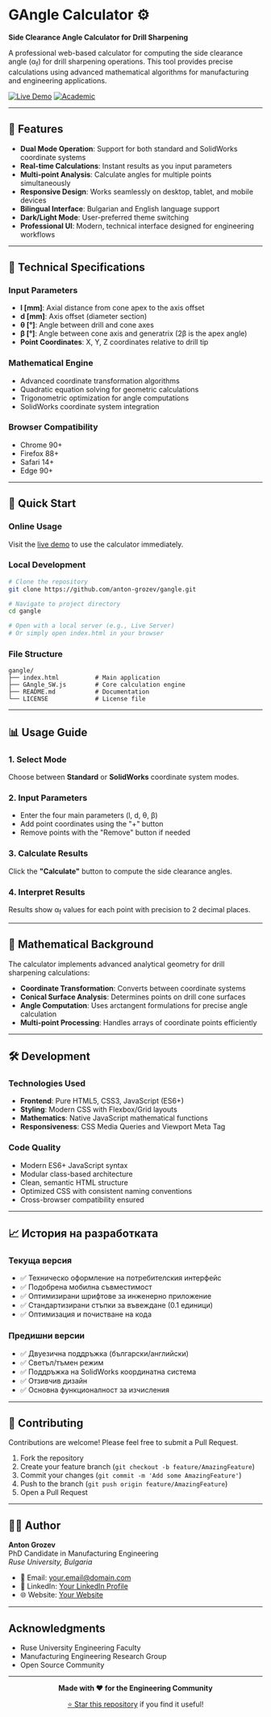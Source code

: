 # GAngle Calculator ⚙️

**Side Clearance Angle Calculator for Drill Sharpening**

A professional web-based calculator for computing the side clearance angle (α<sub>f</sub>) for drill sharpening operations. This tool provides precise calculations using advanced mathematical algorithms for manufacturing and engineering applications.

[![Live Demo](https://img.shields.io/badge/Live-Demo-blue?style=for-the-badge)](https://anton-grozev.github.io/gangle/)
[![Academic](https://img.shields.io/badge/Academic-Research-green?style=for-the-badge)](#)

---

## 🎯 Features

- **Dual Mode Operation**: Support for both standard and SolidWorks coordinate systems
- **Real-time Calculations**: Instant results as you input parameters
- **Multi-point Analysis**: Calculate angles for multiple points simultaneously
- **Responsive Design**: Works seamlessly on desktop, tablet, and mobile devices
- **Bilingual Interface**: Bulgarian and English language support
- **Dark/Light Mode**: User-preferred theme switching
- **Professional UI**: Modern, technical interface designed for engineering workflows

---

## 🔧 Technical Specifications

### Input Parameters
- **l [mm]**: Axial distance from cone apex to the axis offset
- **d [mm]**: Axis offset (diameter section)
- **θ [°]**: Angle between drill and cone axes
- **β [°]**: Angle between cone axis and generatrix (2β is the apex angle)
- **Point Coordinates**: X, Y, Z coordinates relative to drill tip

### Mathematical Engine
- Advanced coordinate transformation algorithms
- Quadratic equation solving for geometric calculations
- Trigonometric optimization for angle computations
- SolidWorks coordinate system integration

### Browser Compatibility
- Chrome 90+
- Firefox 88+
- Safari 14+
- Edge 90+

---

## 🚀 Quick Start

### Online Usage
Visit the [live demo](https://anton-grozev.github.io/gangle/) to use the calculator immediately.

### Local Development
```bash
# Clone the repository
git clone https://github.com/anton-grozev/gangle.git

# Navigate to project directory
cd gangle

# Open with a local server (e.g., Live Server)
# Or simply open index.html in your browser
```

### File Structure
```
gangle/
├── index.html          # Main application
├── GAngle_SW.js        # Core calculation engine
├── README.md           # Documentation
└── LICENSE             # License file
```

---

## 📊 Usage Guide

### 1. Select Mode
Choose between **Standard** or **SolidWorks** coordinate system modes.

### 2. Input Parameters
- Enter the four main parameters (l, d, θ, β)
- Add point coordinates using the "+" button
- Remove points with the "Remove" button if needed

### 3. Calculate Results
Click the **"Calculate"** button to compute the side clearance angles.

### 4. Interpret Results
Results show α<sub>f</sub> values for each point with precision to 2 decimal places.

---

## 🔬 Mathematical Background

The calculator implements advanced analytical geometry for drill sharpening calculations:

- **Coordinate Transformation**: Converts between coordinate systems
- **Conical Surface Analysis**: Determines points on drill cone surfaces
- **Angle Computation**: Uses arctangent formulations for precise angle calculation
- **Multi-point Processing**: Handles arrays of coordinate points efficiently

---

## 🛠 Development

### Technologies Used
- **Frontend**: Pure HTML5, CSS3, JavaScript (ES6+)
- **Styling**: Modern CSS with Flexbox/Grid layouts
- **Mathematics**: Native JavaScript mathematical functions
- **Responsiveness**: CSS Media Queries and Viewport Meta Tag

### Code Quality
- Modern ES6+ JavaScript syntax
- Modular class-based architecture
- Clean, semantic HTML structure
- Optimized CSS with consistent naming conventions
- Cross-browser compatibility ensured

---

## 📈 История на разработката

### Текуща версия
- ✅ Техническо оформление на потребителския интерфейс
- ✅ Подобрена мобилна съвместимост
- ✅ Оптимизирани шрифтове за инженерно приложение
- ✅ Стандартизирани стъпки за въвеждане (0.1 единици)
- ✅ Оптимизация и почистване на кода

### Предишни версии
- ✅ Двуезична поддръжка (български/английски)
- ✅ Светъл/тъмен режим
- ✅ Поддръжка на SolidWorks координатна система
- ✅ Отзивчив дизайн
- ✅ Основна функционалност за изчисления

---

## 🤝 Contributing

Contributions are welcome! Please feel free to submit a Pull Request.

1. Fork the repository
2. Create your feature branch (`git checkout -b feature/AmazingFeature`)
3. Commit your changes (`git commit -m 'Add some AmazingFeature'`)
4. Push to the branch (`git push origin feature/AmazingFeature`)
5. Open a Pull Request

---

## 👨‍🎓 Author

**Anton Grozev**  
PhD Candidate in Manufacturing Engineering  
*Ruse University, Bulgaria*

- 📧 Email: [your.email@domain.com](mailto:your.email@domain.com)
- 🔗 LinkedIn: [Your LinkedIn Profile](#)
- 🌐 Website: [Your Website](#)

---

##  Acknowledgments

- Ruse University Engineering Faculty
- Manufacturing Engineering Research Group
- Open Source Community

---

<div align="center">

**Made with ❤️ for the Engineering Community**

[⭐ Star this repository](https://github.com/anton-grozev/gangle) if you find it useful!

</div>
